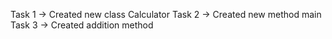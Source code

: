 Task 1 -> Created new class Calculator
Task 2 -> Created new method main
Task 3 -> Created addition method
